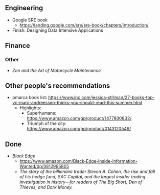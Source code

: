 ## Engineering

- Google SRE book
  - https://landing.google.com/sre/sre-book/chapters/introduction/
- Finish: Designing Data Intensive Applications

## Finance


### Other

- *Zen and the Art of Motorcycle Maintenance*

## Other people's recommendations

- pmarca book list: https://www.inc.com/jessica-stillman/27-books-top-vc-marc-andreessen-thinks-you-should-read-this-summer.html
  - Highlights:
    - Superhumans: https://www.amazon.com/gp/product/1477800832/
    - Triumph of the city: https://www.amazon.com/gp/product/0143120549/

    


## Done

- *Black Edge*
  - https://www.amazon.com/Black-Edge-Inside-Information-Wanted/dp/0812995805
  - *The story of the billionaire trader Steven A. Cohen, the rise and fall of his hedge fund, SAC Capital, and the largest insider trading investigation in history—for readers of The Big Short, Den of Thieves, and Dark Money.*

